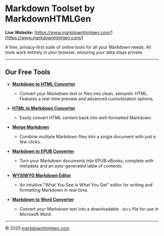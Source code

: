 # Markdown Toolset by MarkdownHTMLGen

**Live Website:** [https://www.markdownhtmlgen.com/](https://www.markdownhtmlgen.com/)

A free, privacy-first suite of online tools for all your Markdown needs. All tools work entirely in your browser, ensuring your data stays private.

---

## Our Free Tools

*   **[Markdown to HTML Converter](https://www.markdownhtmlgen.com/)**
    *   Convert your Markdown text or files into clean, semantic HTML. Features a real-time preview and advanced customization options.

*   **[HTML to Markdown Converter](https://www.markdownhtmlgen.com/html-to-markdown-converter/)**
    *   Easily convert HTML content back into well-formatted Markdown.

*   **[Merge Markdown](https://www.markdownhtmlgen.com/merge-markdown/)**
    *   Combine multiple Markdown files into a single document with just a few clicks.

*   **[Markdown to EPUB Converter](https://www.markdownhtmlgen.com/markdown-to-epub-converter/)**
    *   Turn your Markdown documents into EPUB eBooks, complete with metadata and an auto-generated table of contents.

*   **[WYSIWYG Markdown Editor](https://www.markdownhtmlgen.com/markdown-editor/)**
    *   An intuitive "What You See Is What You Get" editor for writing and formatting Markdown in real-time.

*   **[Markdown to Word Converter](https://www.markdownhtmlgen.com/markdown-to-word-converter/)**
    *   Convert your Markdown text into a downloadable `.docx` file for use in Microsoft Word.

---

© 2025 [markdownhtmlgen.com](https://www.markdownhtmlgen.com/)